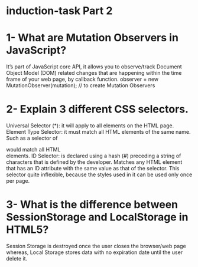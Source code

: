 # induction-task Part 2 

# 1- What are Mutation Observers in JavaScript?
It’s part of JavaScript core API, it allows you to observe/track Document Object Model (DOM) related changes that are happening within the time frame of your web page, by callback function.
observer = new MutationObserver(mutation); // to create Mutation Observers

# 2- Explain 3 different CSS selectors.
Universal Selector (*): it will apply to all elements on the HTML page. Element Type Selector: it must match all HTML elements of the same name. Such as a selector of <div> would match all HTML <div> elements. ID Selector: is declared using a hash (#) preceding a string of characters that is defined by the developer. Matches any HTML element that has an ID attribute with the same value as that of the selector. This selector quite inflexible, because the styles used in it can be used only once per page.

# 3- What is the difference between SessionStorage and LocalStorage in HTML5?
Session Storage is destroyed once the user closes the browser/web page whereas, Local Storage stores data with no expiration date until the user delete it.

